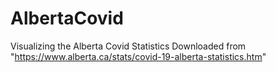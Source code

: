 # AlbertaCovid
Visualizing the Alberta Covid Statistics
Downloaded from "https://www.alberta.ca/stats/covid-19-alberta-statistics.htm"
